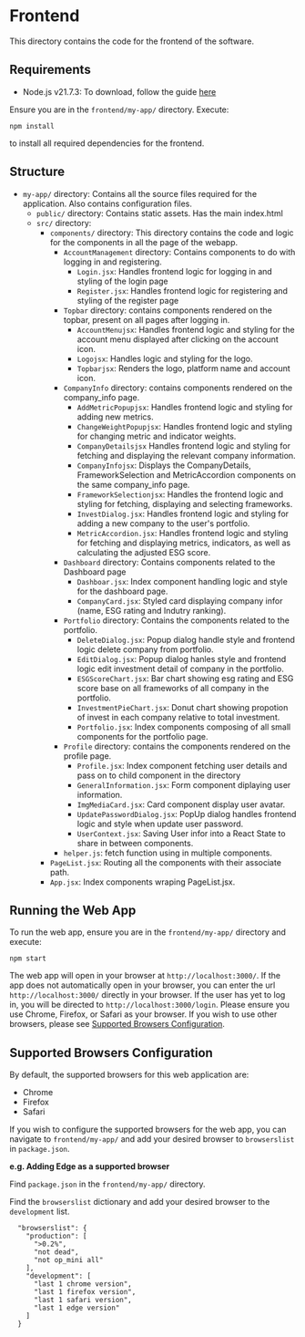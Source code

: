 # Frontend
This directory contains the code for the frontend of the software.

## Requirements
- Node.js v21.7.3: To download, follow the guide [here](https://nodejs.org/en/learn/getting-started/how-to-install-nodejs)

Ensure you are in the `frontend/my-app/` directory. Execute:
```
npm install
```
to install all required dependencies for the frontend.

## Structure
- `my-app/` directory: Contains all the source files required for the application. Also contains configuration files.
    - `public/` directory: Contains static assets. Has the main index.html
    - `src/` directory:
        - `components/` directory: This directory contains the code and logic for the components in all the page of the webapp.
          - `AccountManagement` directory:  Contains components to do with logging in and registering.
            - `Login.jsx`: Handles frontend logic for logging in and styling of the login page
            - `Register.jsx`: Handles frontend logic for registering and styling of the register page
          - `Topbar` directory: contains components rendered on the topbar, present on all pages after logging in.
            - `AccountMenujsx`: Handles frontend logic and styling for the account menu displayed after clicking on the account icon.
            - `Logojsx`: Handles logic and styling for the logo.
            - `Topbarjsx`: Renders the logo, platform name and account icon.
          - `CompanyInfo` directory: contains components rendered on the company_info page.
            - `AddMetricPopupjsx`: Handles frontend logic and styling for adding new metrics.
            - `ChangeWeightPopupjsx`: Handles frontend logic and styling for changing metric and indicator weights.
            - `CompanyDetailsjsx` Handles frontend logic and styling for fetching and displaying the relevant company information.
            - `CompanyInfojsx`: Displays the CompanyDetails, FrameworkSelection and MetricAccordion components on the same company_info page.
            - `FrameworkSelectionjsx`: Handles the frontend logic and styling for fetching, displaying and selecting frameworks.
            - `InvestDialog.jsx`: Handles frontend logic and styling for adding a new company to the user's portfolio.
            - `MetricAccordion.jsx`: Handles frontend logic and styling for fetching and displaying metrics, indicators, as well as calculating the adjusted ESG score.
          - `Dashboard` directory: Contains components related to the Dashboard page
            - `Dashboar.jsx`: Index component handling logic and style for the dashboard page.
            - `CompanyCard.jsx`: Styled card displaying company infor (name, ESG rating and Indutry ranking).
          - `Portfolio` directory: Contains the components related to the portfolio.
            - `DeleteDialog.jsx`: Popup dialog handle style and frontend logic delete company from portfolio.
            - `EditDialog.jsx`: Popup dialog hanles style and frontend logic edit investment detail of company in the portfolio.
            - `ESGScoreChart.jsx`: Bar chart showing esg rating and ESG score base on all frameworks of all company in the portfolio.
            - `InvestmentPieChart.jsx`: Donut chart showing propotion of invest in each company relative to total investment.
            - `Portfolio.jsx`: Index components composing of all small components for the portfolio page.
          - `Profile` directory: contains the components rendered on the profile page.
            - `Profile.jsx`: Index component fetching user details and pass on to child component in the directory
            - `GeneralInformation.jsx`: Form component diplaying user information.
            - `ImgMediaCard.jsx`: Card component display user avatar.
            - `UpdatePasswordDialog.jsx`: PopUp dialog handles frontend logic and style when update user password.
            - `UserContext.jsx`: Saving User infor into a React State to share in between components.
          - `helper.js`: fetch function using in multiple components.
        - `PageList.jsx`: Routing all the components with their associate path.
        - `App.jsx`: Index components wraping PageList.jsx.
## Running the Web App
To run the web app, ensure you are in the `frontend/my-app/` directory and execute:
```
npm start
```
The web app will open in your browser at `http://localhost:3000/`. If the app does not automatically open in your browser, you can enter the url `http://localhost:3000/` directly in your browser. If the user has yet to log in, you will be directed to `http://localhost:3000/login`. Please ensure you use Chrome, Firefox, or Safari as your browser. If you wish to use other browsers, please see [Supported Browsers Configuration](#Supported-Browsers-Configuration).

## Supported Browsers Configuration
By default, the supported browsers for this web application are:
- Chrome
- Firefox
- Safari

If you wish to configure the supported browsers for the web app, you can navigate to `frontend/my-app/` and add your desired browser to `browserslist` in `package.json`.

**e.g. Adding Edge as a supported browser**

Find `package.json` in the `frontend/my-app/` directory.

Find the `browserslist` dictionary and add your desired browser to the `development` list.
```
  "browserslist": {
    "production": [
      ">0.2%",
      "not dead",
      "not op_mini all"
    ],
    "development": [
      "last 1 chrome version",
      "last 1 firefox version",
      "last 1 safari version",
      "last 1 edge version"
    ]
  }
```

